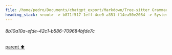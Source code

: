 ```yaml
---
file: /home/pedro/Documents/chatgpt_export/Markdown/Tree-sitter Grammar Visualization_ NetworkX & Graphviz.md
heading_stack: <root> -> b871f517-1eff-4ce0-a351-f14ea50e2084 -> System -> 10bdd2ac-112a-465d-8a80-9a7e6b87ee8a -> System -> aaa26ed0-25be-4ce1-881e-13f438a81018 -> User -> 16f82114-8497-4426-bb51-62a94559597a -> Assistant -> NetworkX -> Graphviz -> Combining NetworkX and Graphviz for Tree-sitter Grammar Visualization -> The Challenge -> The Approach -> Creative Ideas -> Technical Implementation -> Potential Pitfalls -> Conclusion -> aaa26fc9-1f37-46e5-9259-458a8d55dd15 -> User -> 9c564aec-e677-44c1-a480-a6c57d293462 -> Assistant -> a3eb6e27-f341-4b7a-a3d2-34f4cc84ec17 -> Assistant -> c52b2616-0df0-48a9-9a0a-0953bfbd2965 -> Tool -> ae11aab9-6f35-454c-94b2-c2c53890111e -> Assistant -> ca2f2a60-b9a3-4f93-9754-5ebe5ba70517 -> Assistant -> 8fba5a35-e974-4d97-ae80-844eb75c9ac4 -> Tool -> 6d10afb6-8dde-460d-9bad-821eb823350a -> Assistant -> cfa78ec0-6094-4895-a72e-3a426f4b264f -> Assistant -> 873bf5b9-8358-4f4b-828c-bc6c8c8b0cb2 -> Tool -> 1e02448a-70e8-498b-9928-ca9322d13faa -> Assistant -> aaa2f428-a377-42b7-a840-b7891498e057 -> User -> f63d0e39-9f0b-48d6-84eb-9062cb61b68e -> Assistant -> c6ac11e8-313a-4e50-9fdd-313705be3dee -> Assistant -> 326bbb63-28ff-4ade-9893-1f1b83ad81e9 -> Tool -> 35bfbcf8-aee4-4527-9f9c-8e48ebda444e -> Assistant -> 1377b9b9-b2c5-4e10-94a2-3e290eb55e68 -> Assistant -> eaa32754-88aa-408b-921f-31ceba106533 -> Tool -> d5b4e9e9-1c90-4e65-8d96-7566a2fa587a -> Assistant -> 8cd62838-1bb5-44ea-8f94-726fc542fad7 -> Assistant -> 772b6e7c-2a1c-4c38-bd54-e42a6183ecea -> Tool -> 4ba4cba3-8c7d-4235-b293-b38466f742c4 -> Assistant -> 653a44fa-cfa6-4406-98e7-9abf01c2ac86 -> Assistant -> 1bb872bb-12e5-4521-af24-e0590a95a0b8 -> Tool -> 7da6d8a1-b6bf-4edb-b0ec-a3edb0ea88f7 -> Assistant -> f9b9f8f8-47fa-4b50-a3b6-82319613a689 -> Assistant -> 9593ecdc-2d37-49e2-a807-7431a02de3d1 -> Tool -> 961b6639-71e6-4339-8db9-467ceb372d33 -> Assistant -> c1085730-34af-4db9-b923-98fe6d532e34 -> Assistant -> 0da923e5-061a-42bc-b233-8e8a656e0362 -> Tool -> 06bafa13-44d7-48e8-99a1-6e7e740cf0bc -> Assistant -> d2804cdd-095b-48cd-ab62-0d742a2ccaba -> Assistant -> 8540b89d-efdb-4ba5-b343-397918da3d72 -> Assistant -> 8b10a10a-efde-42c1-b586-709684bfde7c
---
```

###### 8b10a10a-efde-42c1-b586-709684bfde7c
[parent ⬆️](#8540b89d-efdb-4ba5-b343-397918da3d72)
